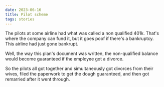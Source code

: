 ```yaml
---
date: 2023-06-16
title: Pilot scheme
tags: stories
---
```


The pilots at some airline had what was called a non qualified 401k. That's where the company can fund it, but it goes poof if there's a bankruptcy. This airline had just gone bankrupt.

Well, the way this plan's document was written, the non-qualified balance would become guaranteed if the employee got a divorce.

So the pilots all got together and simultaneously got divorces from their wives, filed the paperwork to get the dough guaranteed, and then got remarried after it went through.